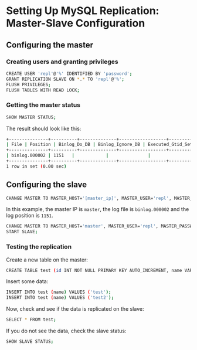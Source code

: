 # Setting Up MySQL Replication: Master-Slave Configuration

## Configuring the master

### Creating users and granting privileges

```bash
CREATE USER 'repl'@'%' IDENTIFIED BY 'password';
GRANT REPLICATION SLAVE ON *.* TO 'repl'@'%';
FLUSH PRIVILEGES;
FLUSH TABLES WITH READ LOCK;
```

### Getting the master status

```bash
SHOW MASTER STATUS;
```

The result should look like this:

```bash
+---------------+----------+--------------+------------------+-------------------+
| File | Position | Binlog_Do_DB | Binlog_Ignore_DB | Executed_Gtid_Set |
+---------------+----------+--------------+------------------+-------------------+
| binlog.000002 | 1151   |            |               |                 |
+---------------+----------+--------------+------------------+-------------------+
1 row in set (0.00 sec)
```

## Configuring the slave

```bash
CHANGE MASTER TO MASTER_HOST='[master_ip]', MASTER_USER='repl', MASTER_PASSWORD='password', MASTER_LOG_FILE='[log_file_from_master]', MASTER_LOG_POS=[log_position_from_master];
```

In this example, the master IP is `master`, the log file is `binlog.000002` and the log position is `1151`.

```bash
CHANGE MASTER TO MASTER_HOST='master', MASTER_USER='repl', MASTER_PASSWORD='password', MASTER_LOG_FILE='binlog.000002', MASTER_LOG_POS=1151;
START SLAVE;
```

### Testing the replication

Create a new table on the master:

```bash
CREATE TABLE test (id INT NOT NULL PRIMARY KEY AUTO_INCREMENT, name VARCHAR(255));
```

Insert some data:

```bash
INSERT INTO test (name) VALUES ('test');
INSERT INTO test (name) VALUES ('test2');
```

Now, check and see if the data is replicated on the slave:

```bash
SELECT * FROM test;
```

If you do not see the data, check the slave status:

```bash
SHOW SLAVE STATUS;
```

